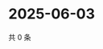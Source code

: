 # 2025-06-03

共 0 条

<!-- BEGIN ZHIHUQUESTIONS -->
<!-- 最后更新时间 Tue Jun 03 2025 10:42:15 GMT+0800 (China Standard Time) -->

<!-- END ZHIHUQUESTIONS -->
